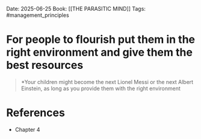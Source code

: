 Date: 2025-06-25
Book: [[THE PARASITIC MIND]]
Tags: #management_principles 


# For people to flourish put them in the right environment and give them the best resources

>*Your children might become the next Lionel Messi or the next Albert Einstein, as long as you provide them with the right environment 

# References
- Chapter 4
 